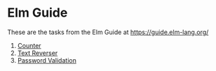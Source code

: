 # Elm Guide

These are the tasks from the Elm Guide at https://guide.elm-lang.org/

1. [Counter](./counter)
2. [Text Reverser](./text-reverser)
3. [Password Validation](./password-validator)